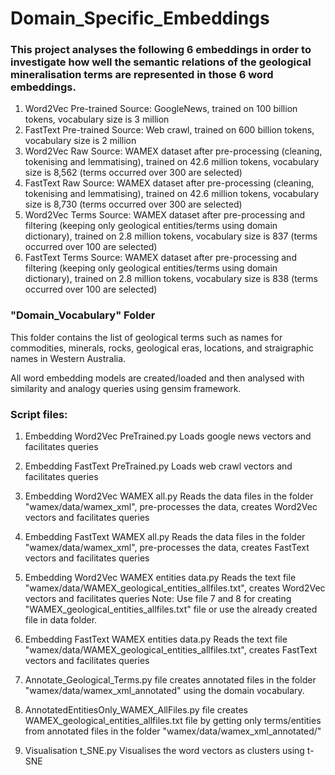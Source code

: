 # Domain_Specific_Embeddings

### This project analyses the following 6 embeddings in order to investigate how well the semantic relations of the geological mineralisation terms are represented in those 6 word embeddings.

1. Word2Vec Pre-trained
   Source: GoogleNews, trained on 100 billion tokens, vocabulary size is 3 million
2. FastText Pre-trained
   Source: Web crawl, trained on 600 billion tokens, vocabulary size is 2 million
3. Word2Vec Raw
   Source: WAMEX dataset after pre-processing (cleaning, tokenising and lemmatising),
   trained on 42.6 million tokens,
   vocabulary size is 8,562 (terms occurred over 300 are selected)   
4. FastText Raw
   Source: WAMEX dataset after pre-processing (cleaning, tokenising and lemmatising),
   trained on 42.6 million tokens,
   vocabulary size is 8,730 (terms occurred over 300 are selected)
5. Word2Vec Terms
   Source: WAMEX dataset after pre-processing and filtering (keeping only geological entities/terms using domain dictionary),
   trained on 2.8 million tokens,
   vocabulary size is 837 (terms occurred over 100 are selected)
6. FastText Terms
   Source: WAMEX dataset after pre-processing and filtering (keeping only geological entities/terms  using domain dictionary),
   trained on 2.8 million tokens,
   vocabulary size is 838 (terms occurred over 100 are selected)
   
### "Domain_Vocabulary" Folder
This folder contains the list of geological terms such as names for commodities, minerals, rocks, geological eras, locations, and straigraphic names in Western Australia.

All word embedding models are created/loaded and then analysed with similarity and analogy queries using gensim framework.

### Script files:
1. Embedding Word2Vec PreTrained.py
   Loads google news vectors and facilitates queries
   
2. Embedding FastText PreTrained.py
   Loads web crawl vectors and facilitates queries

3. Embedding Word2Vec WAMEX all.py
   Reads the data files in the folder "wamex/data/wamex_xml", pre-processes the data, creates Word2Vec vectors and facilitates queries

4. Embedding FastText WAMEX all.py
   Reads the data files in the folder "wamex/data/wamex_xml", pre-processes the data, creates FastText vectors and facilitates queries

5. Embedding Word2Vec WAMEX entities data.py
   Reads the text file "wamex/data/WAMEX_geological_entities_allfiles.txt", creates Word2Vec vectors and facilitates queries
   Note: Use file 7 and 8 for creating "WAMEX_geological_entities_allfiles.txt" file or use the already created file in data folder.
   
6. Embedding FastText WAMEX entities data.py
   Reads the text file "wamex/data/WAMEX_geological_entities_allfiles.txt", creates FastText vectors and facilitates queries

7. Annotate_Geological_Terms.py file creates annotated files in the folder "wamex/data/wamex_xml_annotated" using the domain vocabulary.
   
8. AnnotatedEntitiesOnly_WAMEX_AllFiles.py file creates WAMEX_geological_entities_allfiles.txt file
   by getting only terms/entities from annotated files in the folder "wamex/data/wamex_xml_annotated/"
   
9. Visualisation t_SNE.py
   Visualises the word vectors as clusters using t-SNE

